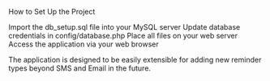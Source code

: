 How to Set Up the Project

Import the db_setup.sql file into your MySQL server
Update database credentials in config/database.php
Place all files on your web server
Access the application via your web browser

The application is designed to be easily extensible for adding new reminder types beyond SMS and Email in the future.
